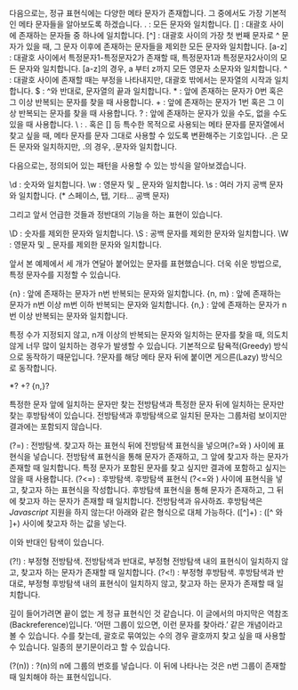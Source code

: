 
다음으로는, 정규 표현식에는 다양한 메타 문자가 존재합니다. 그 중에서도 가장 기본적인 메타 문자들을 알아보도록 하겠습니다.
. : 모든 문자와 일치합니다.
[] : 대괄호 사이에 존재하는 문자들 중 하나에 일치합니다.
[^] : 대괄호 사이의 가장 첫 번째 문자로 ^ 문자가 있을 때, 그 문자 이후에 존재하는 문자들을 제외한 모든 문자와 일치합니다.
[a-z] : 대괄호 사이에서 특정문자1-특정문자2가 존재할 때, 특정문자1과 특정문자2사이의 모든 문자와 일치합니다. [a-z]의 경우, a 부터 z까지 모든 영문자 소문자와 일치합니다.
^ : 대괄호 사이에 존재할 때는 부정을 나타내지만, 대괄호 밖에서는 문자열의 시작과 일치합니다.
$ : ^와 반대로, 문자열의 끝과 일치합니다.
\* : 앞에 존재하는 문자가 0번 혹은 그 이상 반복되는 문자를 찾을 때 사용합니다.
\+ : 앞에 존재하는 문자가 1번 혹은 그 이상 반복되는 문자를 찾을 때 사용합니다.
? : 앞에 존재하는 문자가 있을 수도, 없을 수도 있을 때 사용합니다.
\ : . 혹은 [] 등 특수한 목적으로 사용되는 메타 문자를 문자열에서 찾고 싶을 때, 메타 문자를 문자 그대로 사용할 수 있도록 변환해주는 기호입니다. .은 모든 문자와 일치하지만, \.의 경우, .문자와 일치합니다.

다음으로는, 정의되어 있는 패턴을 사용할 수 있는 방식을 알아보겠습니다.

\d : 숫자와 일치합니다.
\w : 영문자 및 _ 문자와 일치합니다.
\s : 여러 가지 공백 문자와 일치합니다. (* 스페이스, 탭, 기타… 공백 문자)

그리고 앞서 언급한 것들과 정반대의 기능을 하는 표현이 있습니다.

\D : 숫자를 제외한 문자와 일치합니다.
\S : 공백 문자를 제외한 문자와 일치합니다.
\W : 영문자 및 _ 문자를 제외한 문자와 일치합니다.

앞서 본 예제에서 세 개가 연달아 붙어있는 문자를 표현했습니다. 더욱 쉬운 방법으로, 특정 문자수를 지정할 수 있습니다.

{n} : 앞에 존재하는 문자가 n번 반복되는 문자와 일치합니다.
{n, m} : 앞에 존재하는 문자가 n번 이상 m번 이하 반복되는 문자와 일치합니다.
{n,} : 앞에 존재하는 문자가 n번 이상 반복되는 문자와 일치합니다.

특정 수가 지정되지 않고, n개 이상의 반복되는 문자와 일치하는 문자를 찾을 때, 의도치 않게 너무 많이 일치하는 경우가 발생할 수 있습니다. 기본적으로 탐욕적(Greedy) 방식으로 동작하기 때문입니다. ?문자를 해당 메타 문자 뒤에 붙이면 게으른(Lazy) 방식으로 동작합니다.

\*?
\+?
{n,}?

특정한 문자 앞에 일치하는 문자만 찾는 전방탐색과 특정한 문자 뒤에 일치하는 문자만 찾는 후방탐색이 있습니다. 전방탐색과 후방탐색으로 일치된 문자는 그룹처럼 보이지만 결과에는 포함되지 않습니다.

(?=) : 전방탐색. 찾고자 하는 표현식 뒤에 전방탐색 표현식을 넣으며(?=와 ) 사이에 표현식을 넣습니다. 전방탐색 표현식을 통해 문자가 존재하고, 그 앞에 찾고자 하는 문자가 존재할 때 일치합니다. 특정 문자가 포함된 문자를 찾고 싶지만 결과에 포함하고 싶지는 않을 때 사용합니다.
(?<=) : 후방탐색. 후방탐색 표현식 (?<=와 ) 사이에 표현식을 넣고, 찾고자 하는 표현식을 작성합니다. 후방탐색 표현식을 통해 문자가 존재하고, 그 뒤에 찾고자 하는 문자가 존재할 때 일치합니다. 전방탐색과 유사하죠.
후방탐색은 *Javascript* 지원을 하지 않는다! 아래와 같은 형식으로 대체 가능하다.
([^]+) : ([^ 와 ]+) 사이에 찾고자 하는 값을 넣는다.


이와 반대인 탐색이 있습니다.

(?!) : 부정형 전방탐색. 전방탐색과 반대로, 부정형 전방탐색 내의 표현식이 일치하지 않고, 찾고자 하는 문자가 존재할 때 일치합니다.
(?<!) : 부정형 후방탐색. 후방탐색과 반대로, 부정형 후방탐색 내의 표현식이 일치하지 않고, 찾고자 하는 문자가 존재할 때 일치합니다.



깊이 들어가려면 끝이 없는 게 정규 표현식인 것 같습니다. 이 글에서의 마지막은 역참조(Backreference)입니다. ‘어떤 그룹이 있으면, 이런 문자를 찾아라.’ 같은 개념이라고 볼 수 있습니다. 수를 찾는데, 괄호로 묶여있는 수의 경우 괄호까지 찾고 싶을 때 사용할 수 있습니다. 일종의 분기문이라고 할 수 있습니다.

(?(n)) : ?(n)의 n에 그룹의 번호를 넣습니다. 이 뒤에 나타나는 것은 n번 그룹이 존재할 때 일치해야 하는 표현식입니다.
